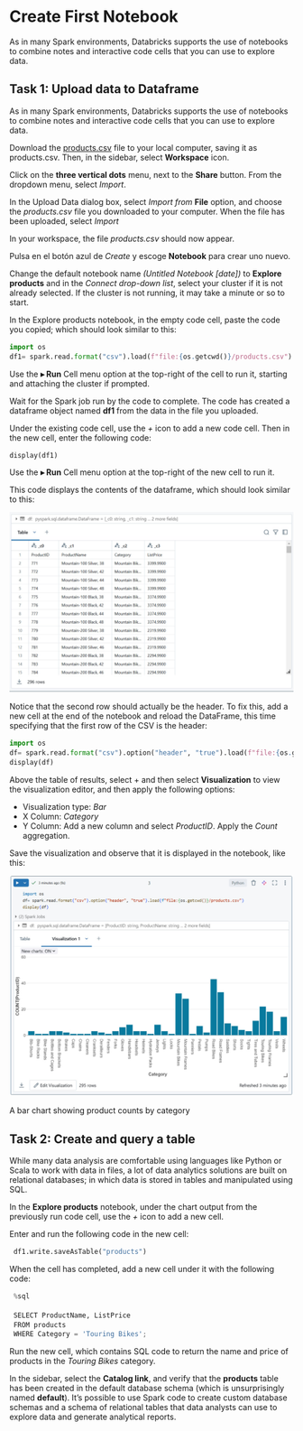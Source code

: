 # Create First Notebook #
As in many Spark environments, Databricks supports the use of notebooks to combine notes and interactive code cells that you can use to explore data.

## Task 1: Upload data to Dataframe ##
As in many Spark environments, Databricks supports the use of notebooks to combine notes and interactive code cells that you can use to explore data.

Download the [products.csv](resources\products.csv) file to your local computer, saving it as products.csv. Then, in the sidebar, select **Workspace** icon.

Click on the **three vertical dots** menu, next to the **Share** button. From the dropdown menu, select *Import*.

In the Upload Data dialog box, select *Import from* **File** option, and choose the *products.csv* file you downloaded to your computer. When the file has been uploaded, select *Import*

In your workspace, the file *products.csv* should now appear.

Pulsa en el botón azul de
*Create* y escoge **Notebook** para crear uno nuevo.

Change the default notebook name *(Untitled Notebook [date])* to **Explore products** and in the *Connect drop-down list*, select your cluster if it is not already selected. If the cluster is not running, it may take a minute or so to start.

In the Explore products notebook, in the empty code cell, paste the code you copied; which should look similar to this:

```python
import os
df1= spark.read.format("csv").load(f"file:{os.getcwd()}/products.csv")
```

Use the **▸ Run** Cell menu option at the top-right of the cell to run it, starting and attaching the cluster if prompted.

Wait for the Spark job run by the code to complete. The code has created a dataframe object named **df1** from the data in the file you uploaded.

Under the existing code cell, use the *+* icon to add a new code cell. Then in the new cell, enter the following code:

```python
display(df1)
```

Use the **▸ Run** Cell menu option at the top-right of the new cell to run it. 

This code displays the contents of the dataframe, which should look similar to this:

![Dataframe contain](resources/df.jpg)

Notice that the second row should actually be the header. To fix this, add a new cell at the end of the notebook and reload the DataFrame, this time specifying that the first row of the CSV is the header:

```python
import os
df= spark.read.format("csv").option("header", "true").load(f"file:{os.getcwd()}/products.csv")
display(df)
```

Above the table of results, select + and then select **Visualization** to view the visualization editor, and then apply the following options:

* Visualization type: *Bar*
* X Column: *Category*
* Y Column: Add a new column and select *ProductID*. Apply the *Count* aggregation.

Save the visualization and observe that it is displayed in the notebook, like this:

![Chart](resources/chart.jpg)

A bar chart showing product counts by category

## Task 2: Create and query a table ##
While many data analysis are comfortable using languages like Python or Scala to work with data in files, a lot of data analytics solutions are built on relational databases; in which data is stored in tables and manipulated using SQL.

In the **Explore products** notebook, under the chart output from the previously run code cell, use the *+* icon to add a new cell.

Enter and run the following code in the new cell:

```python
 df1.write.saveAsTable("products")
```

When the cell has completed, add a new cell under it with the following code:

```python
 %sql

 SELECT ProductName, ListPrice
 FROM products
 WHERE Category = 'Touring Bikes';
```

Run the new cell, which contains SQL code to return the name and price of products in the *Touring Bikes* category.

In the sidebar, select the **Catalog link**, and verify that the **products** table has been created in the default database schema (which is unsurprisingly named **default**). It’s possible to use Spark code to create custom database schemas and a schema of relational tables that data analysts can use to explore data and generate analytical reports.